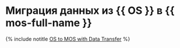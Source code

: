 # Миграция данных из {{ OS }} в {{ mos-full-name }}

{% include notitle [OS to MOS with Data Transfer](../../_tutorials/dataplatform/datatransfer/os-mos.md) %}
